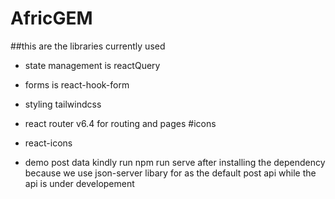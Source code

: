 # AfricGEM

##this are the libraries currently used

- state management is reactQuery
- forms is react-hook-form
- styling tailwindcss

- react router v6.4 for routing and pages
  #icons
- react-icons
- demo post data kindly run npm run serve after installing the dependency because we use json-server libary for as the default post api while the api is under developement
